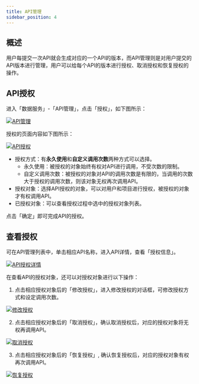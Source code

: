 ```yaml
---
title: API管理
sidebar_position: 4
---
```

## 概述

用户每提交一次API就会生成对应的一个API的版本，而API管理则是对用户提交的API版本进行管理，用户可以给每个API的版本进行授权、取消授权和恢复授权的操作。

## API授权

进入「数据服务」-「API管理」，点击「授权」，如下图所示：

[ ![API管理](https://uniplore-docs.oss-cn-chengdu.aliyuncs.com/datastudio/data-service/api-manage/api-manage-auth.png) ](https://uniplore-docs.oss-cn-chengdu.aliyuncs.com/datastudio/data-service/api-manage/api-manage-auth.png)

授权的页面内容如下图所示：

[ ![API授权](https://uniplore-docs.oss-cn-chengdu.aliyuncs.com/datastudio/data-service/api-manage/auth-drawer.png) ](https://uniplore-docs.oss-cn-chengdu.aliyuncs.com/datastudio/data-service/api-manage/auth-drawer.png)

- 授权方式：有**永久使用**和**自定义调用次数**两种方式可以选择。
    - 永久使用：被授权的对象始终有权对API进行调用，不受次数的限制。
    - 自定义调用次数：被授权的对象对API的调用次数是有限的，当调用的次数大于授权的调用次数，则该对象无权再次调用API。
- 授权对象：选择API授权的对象，可以对用户和项目进行授权，被授权的对象才有权调用API。
- 已授权对象：可以查看授权过程中选中的授权对象列表。

点击「确定」即可完成API的授权。

## 查看授权

可在API管理列表中，单击相应API名称，进入API详情，查看「授权信息」。

[ ![API授权详情](https://uniplore-docs.oss-cn-chengdu.aliyuncs.com/datastudio/data-service/api-manage/auth-detail.png) ](https://uniplore-docs.oss-cn-chengdu.aliyuncs.com/datastudio/data-service/api-manage/auth-detail.png)

在查看API的授权对象，还可以对授权对象进行以下操作：

1. 点击相应授权对象后的「修改授权」，进入修改授权的对话框，可修改授权方式和设定调用次数。

[ ![修改授权](https://uniplore-docs.oss-cn-chengdu.aliyuncs.com/datastudio/data-service/api-manage/change-auth.png) ](https://uniplore-docs.oss-cn-chengdu.aliyuncs.com/datastudio/data-service/api-manage/change-auth.png)

2. 点击相应授权对象后的「取消授权」，确认取消授权后，对应的授权对象将无权再调用API。

[ ![取消授权](https://uniplore-docs.oss-cn-chengdu.aliyuncs.com/datastudio/data-service/api-manage/cancle-auth.png) ](https://uniplore-docs.oss-cn-chengdu.aliyuncs.com/datastudio/data-service/api-manage/cancle-auth.png)

3. 点击相应授权对象后的「恢复授权」, 确认恢复授权后，对应的授权对象有权再次调用API。

[ ![恢复授权](https://uniplore-docs.oss-cn-chengdu.aliyuncs.com/datastudio/data-service/api-manage/recover-auth.png) ](https://uniplore-docs.oss-cn-chengdu.aliyuncs.com/datastudio/data-service/api-manage/recover-auth.png)
